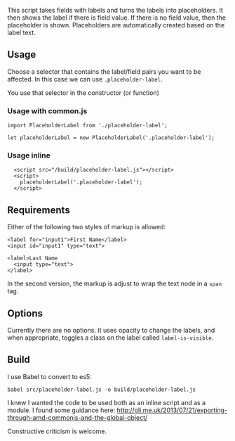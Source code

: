 This script takes fields with labels and turns the labels into placeholders. It then shows the label if there is field value. If there is no field value, then the placeholder is shown. Placeholders are automatically created based on the label text.

## Usage
Choose a selector that contains the label/field pairs you want to be affected. In this case we can use `.placeholder-label`. 

You use that selector in the constructor (or function)

### Usage with common.js
```
import PlaceholderLabel from './placeholder-label';

let placeholderLabel = new PlaceholderLabel('.placeholder-label');
```

### Usage inline
```
  <script src="/build/placeholder-label.js"></script>
  <script>
    placeholderLabel('.placeholder-label');
  </script>
```

## Requirements
Either of the following two styles of markup is allowed:
```
<label for="input1">First Name</label>
<input id="input1" type="text">

<label>Last Name
  <input type="text">
</label>
```
In the second version, the markup is adjust to wrap the text node in a `span` tag.

## Options
Currently there are no options. It uses opacity to change the labels, and when appropriate, toggles a class on the label called `label-is-visible`.

## Build
I use Babel to convert to es5:
```
babel src/placeholder-label.js -o build/placeholder-label.js
```

I knew I wanted the code to be used both as an inline script and as a module. I found some guidance here: http://oli.me.uk/2013/07/21/exporting-through-amd-commonjs-and-the-global-object/

Constructive criticism is welcome.
